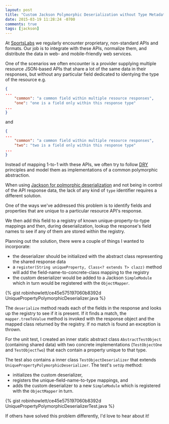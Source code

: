 ```yaml
---
layout: post
title: "Custom Jackson Polymorphic Deserialization without Type Metadata"
date: 2015-03-19 11:28:24 -0700
comments: true
tags: [jackson]
---
```


At [SportsLabs](http://sportslabs.com) we regularly encounter proprietary, non-standard APIs and formats. Our job is to integrate with these APIs, normalize them, and distribute the data in web- and mobile-friendly web services.

One of the scenarios we often encounter is a provider supplying multiple resource JSON-based APIs that share a lot of the same data in their responses, but without any particular field dedicated to identying the type of the resource e.g.

``` json
{
...
	"common": "a common field within multiple resource responses",
	"one": "one is a field only within this response type"
...
}
```

and 

``` json
{
...
	"common": "a common field within multiple resource responses",
	"two": "two is a field only within this response type"
...
}
```

Instead of mapping 1-to-1 with these APIs, we often try to follow [DRY](http://en.wikipedia.org/wiki/Don%27t_repeat_yourself) principles and model them as implementations of a common polymorphic abstraction.

When using [Jackson for polmorphic deserialization](http://wiki.fasterxml.com/JacksonPolymorphicDeserialization) and not being in control of the API response data, the lack of any kind of `type` identifier requires a different solution.

One of the ways we've addressed this problem is to identify fields and properties that are unique to a particular resource API's response. 

We then add this field to a registry of known unique-property-to-type mappings and then, during deserialization, lookup the response's field names to see if any of them are stored within the registry.

<!-- more -->

Planning out the solution, there were a couple of things I wanted to incorporate:

* the deserializer should be initialized with the abstract class representing the shared response data
* a `register(String uniqueProperty, Class<? extends T> clazz)` method will add the field-name-to-concrete-class mapping to the registry
* the custom deserializer would be added to a Jackson `SimpleModule` which in turn would be registered with the `ObjectMapper`.

{% gist robinhowlett/ce45e575197060b8392d UniquePropertyPolymorphicDeserializer.java %}

The `deserialize` method reads each of the fields in the response and looks up the registry to see if it is present. If it finds a match, the `mapper.treeToValue` method is invoked with the response object and the mapped class returned by the registry. If no match is found an exception is thrown.

For the unit test, I created an inner static abstract class `AbstractTestObject` (containing shared data) with two concrete implementations (`TestObjectOne` and `TestObjectTwo`) that each contain a property unique to that type. 

The test also contains a inner class `TestObjectDeserializer` that extends `UniquePropertyPolymorphicDeserializer`. The test's `setUp` method:

* initializes the custom deserializer,
* registers the unique-field-name-to-type mappings, and
* adds the custom deserializer to a new `SimpleModule` which is registered with the `ObjectMapper` in turn.

{% gist robinhowlett/ce45e575197060b8392d UniquePropertyPolymorphicDeserializerTest.java %}

If others have solved this problem differently, I'd love to hear about it!